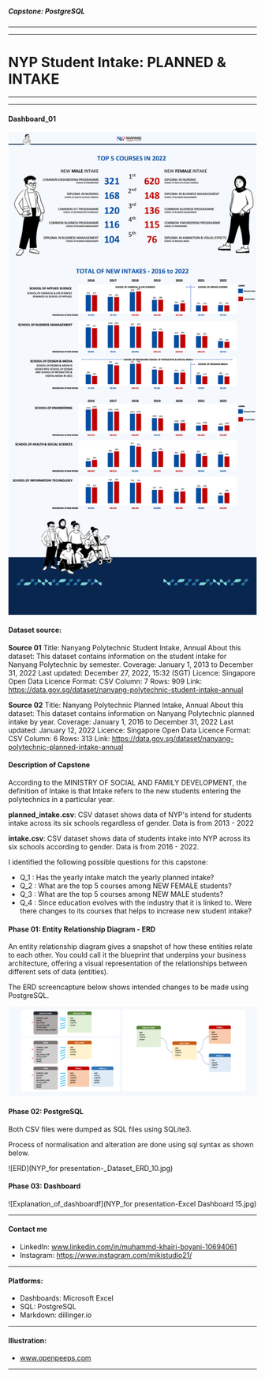 ##### Capstone: PostgreSQL
---
---
# NYP Student Intake: **PLANNED & INTAKE**

---
---
#### Dashboard_01
![Dashboard_01](NYP_intake_dashboard.png)

#### Dataset source:
**Source 01**
Title: Nanyang Polytechnic Student Intake, Annual
About this dataset: This dataset contains information on the student intake for Nanyang Polytechnic by semester.
Coverage: January 1, 2013 to December 31, 2022
Last updated: December 27, 2022, 15:32 (SGT)
Licence: Singapore Open Data Licence
Format: CSV
Column: 7
Rows: 909
Link: https://data.gov.sg/dataset/nanyang-polytechnic-student-intake-annual

**Source 02**
Title: Nanyang Polytechnic Planned Intake, Annual
About this dataset: This dataset contains information on Nanyang Polytechnic planned intake by year.
Coverage: January 1, 2016 to December 31, 2022
Last updated: January 12, 2022
Licence: Singapore Open Data Licence
Format: CSV
Column: 6
Rows: 313
Link: https://data.gov.sg/dataset/nanyang-polytechnic-planned-intake-annual

#### Description of Capstone
According to the MINISTRY OF SOCIAL AND FAMILY DEVELOPMENT, the definition of Intake is that Intake refers to the new students entering the polytechnics in a particular year.

**planned_intake.csv**: CSV dataset shows data of NYP's intend for students intake across its six schools regardless of gender. Data is from 2013 - 2022

**intake.csv**: CSV dataset shows data of students intake into NYP across its six schools according to gender. Data is from 2016 - 2022.

I identified the following possible questions for this capstone:
- Q_1 : Has the yearly intake match the yearly planned intake?
- Q_2 : What are the top 5 courses among NEW FEMALE students?
- Q_3 : What are the top 5 courses among NEW MALE students?
- Q_4 : Since education evolves with the industry that it is linked to. Were there changes to its courses that helps to increase new student intake?

#### Phase 01: Entity Relationship Diagram - ERD
An entity relationship diagram gives a snapshot of how these entities relate to each other. You could call it the blueprint that underpins your business architecture, offering a visual representation of the relationships between different sets of data (entities).

The ERD screencapture below shows intended changes to be made using PostgreSQL.

![ERD](ERD.jpg)

#### Phase 02: PostgreSQL
Both CSV files were dumped as SQL files using SQLite3.

Process of normalisation and alteration are done using sql syntax as shown below.

![ERD](NYP_for presentation-_Dataset_ERD_10.jpg)

#### Phase 03: Dashboard
![Explanation_of_dashboardf](NYP_for presentation-Excel Dashboard 15.jpg)

---

#### Contact me
- LinkedIn: www.linkedin.com/in/muhammd-khairi-boyani-10694061
- Instagram: https://www.instagram.com/mikistudio21/

---
#### Platforms:
- Dashboards: Microsoft Excel
- SQL: PostgreSQL
- Markdown: dillinger.io

---
#### Illustration:
- www.openpeeps.com

---
